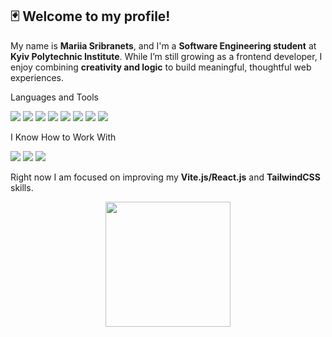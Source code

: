 ## 🃏 Welcome to my profile!

My name is **Mariia Sribranets**, and I'm a **Software Engineering student** at **Kyiv Polytechnic Institute**. While I’m still growing as a frontend developer, I enjoy combining **creativity and logic** to build meaningful, thoughtful web experiences.

Languages and Tools

<img src="https://ziadoua.github.io/m3-Markdown-Badges/badges/ViteJS/vitejs1.svg"> <img src="https://ziadoua.github.io/m3-Markdown-Badges/badges/React/react1.svg"> <img src="https://ziadoua.github.io/m3-Markdown-Badges/badges/TailwindCSS/tailwindcss2.svg"> <img src="https://ziadoua.github.io/m3-Markdown-Badges/badges/Sass/sass1.svg"> <img src="https://ziadoua.github.io/m3-Markdown-Badges/badges/CSS/css1.svg"> <img src="https://ziadoua.github.io/m3-Markdown-Badges/badges/Javascript/javascript1.svg"> <img src="https://ziadoua.github.io/m3-Markdown-Badges/badges/HTML/html1.svg"> <img src="https://ziadoua.github.io/m3-Markdown-Badges/badges/Git/git1.svg">

I Know How to Work With

<img src="https://ziadoua.github.io/m3-Markdown-Badges/badges/Figma/figma1.svg"> <img src="https://ziadoua.github.io/m3-Markdown-Badges/badges/NodeJS/nodejs1.svg"> <img src="https://ziadoua.github.io/m3-Markdown-Badges/badges/Docker/docker1.svg">

Right now I am focused on improving my **Vite.js/React.js** and **TailwindCSS** skills.

<p  align="center"><img height="200px" src="./dance.gif"></p>

